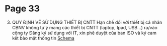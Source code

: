 # Page 33

 3. QUY ĐỊNH VỀ SỬ DỤNG THIẾT BỊ CNTT  Hạn chế đối với thiết bị cá nhân CBNV không tự ý mang các thiết bị CNTT (laptop, Ipad, USB...) ra/vào  công ty 
 Đăng ký sử dụng với IT, xin phê  duyệt của ban ISO và ký cam kết bảo mật thông tin 
[Schema](page_33_table_1.png)
